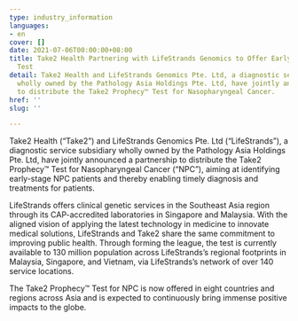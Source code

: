 ```yaml
---
type: industry_information
languages:
- en
cover: []
date: 2021-07-06T00:00:00+08:00
title: Take2 Health Partnering with LifeStrands Genomics to Offer Early NPC Detection
  Test
detail: Take2 Health and LifeStrands Genomics Pte. Ltd, a diagnostic service subsidiary
  wholly owned by the Pathology Asia Holdings Pte. Ltd, have jointly announced a partnership
  to distribute the Take2 Prophecy™ Test for Nasopharyngeal Cancer.
href: ''
slug: ''

---
```

Take2 Health (“Take2”) and LifeStrands Genomics Pte. Ltd (“LifeStrands”), a diagnostic service subsidiary wholly owned by the Pathology Asia Holdings Pte. Ltd, have jointly announced a partnership to distribute the Take2 Prophecy™ Test for Nasopharyngeal Cancer (“NPC”), aiming at identifying early-stage NPC patients and thereby enabling timely diagnosis and treatments for patients.

LifeStrands offers clinical genetic services in the Southeast Asia region through its CAP-accredited laboratories in Singapore and Malaysia. With the aligned vision of applying the latest technology in medicine to innovate medical solutions, LifeStrands and Take2 share the same commitment to improving public health. Through forming the league, the test is currently available to 130 million population across LifeStrands’s regional footprints in Malaysia, Singapore, and Vietnam, via LifeStrands’s network of over 140 service locations.

The Take2 Prophecy™ Test for NPC is now offered in eight countries and regions across Asia and is expected to continuously bring immense positive impacts to the globe.